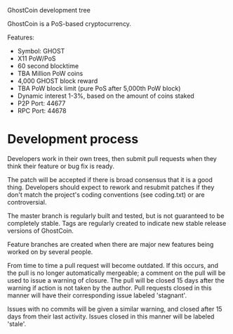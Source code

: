 GhostCoin development tree

GhostCoin is a PoS-based cryptocurrency.

Features:
* Symbol: GHOST
* X11 PoW/PoS
* 60 second blocktime
* TBA Million PoW coins
* 4,000 GHOST block reward
* TBA PoW block limit (pure PoS after 5,000th PoW block)
* Dynamic interest 1-3%, based on the amount of coins staked
* P2P Port: 44677
* RPC Port: 44678


Development process
===========================

Developers work in their own trees, then submit pull requests when
they think their feature or bug fix is ready.

The patch will be accepted if there is broad consensus that it is a
good thing.  Developers should expect to rework and resubmit patches
if they don't match the project's coding conventions (see coding.txt)
or are controversial.

The master branch is regularly built and tested, but is not guaranteed
to be completely stable. Tags are regularly created to indicate new
stable release versions of GhostCoin.

Feature branches are created when there are major new features being
worked on by several people.

From time to time a pull request will become outdated. If this occurs, and
the pull is no longer automatically mergeable; a comment on the pull will
be used to issue a warning of closure. The pull will be closed 15 days
after the warning if action is not taken by the author. Pull requests closed
in this manner will have their corresponding issue labeled 'stagnant'.

Issues with no commits will be given a similar warning, and closed after
15 days from their last activity. Issues closed in this manner will be
labeled 'stale'.
